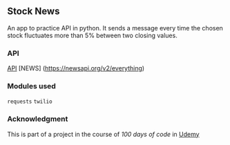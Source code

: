 ## Stock News

An app to practice API in python. It sends a message every time the chosen stock fluctuates more than 5% between two closing values. 

### API

[API](https://www.alphavantage.co/query)
[NEWS] (https://newsapi.org/v2/everything)

### Modules used

`requests`
`twilio`

### Acknowledgment

This is part of a project in the course of _100 days of code_ in [Udemy](https://www.udemy.com/course/100-days-of-code)
